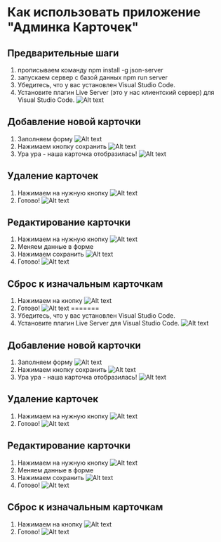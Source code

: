 # Как использовать приложение "Админка Карточек"

## Предварительные шаги
1. прописываем команду npm install -g json-server
2. запускаем сервер с базой данных npm run server
3. Убедитесь, что у вас установлен Visual Studio Code.
4. Установите плагин Live Server (это у нас клиентский сервер) для Visual Studio Code.
![Alt text](howImages/1.png)

## Добавление новой карточки
1. Заполняем форму
![Alt text](howImages/2.png)
2. Нажимаем кнопку сохранить
![Alt text](howImages/3.png)
3. Ура ура - наша карточка отобразилась!
![Alt text](howImages/4.png)

## Удаление карточек
1. Нажимаем на нужную кнопку
![Alt text](howImages/5.png)
2. Готово!
![Alt text](howImages/6.png)

## Редактирование карточки
1. Нажимаем на нужную кнопку
![Alt text](howImages/7.png)
2. Меняем данные в форме
3. Нажимаем сохранить
![Alt text](howImages/8.png)
4. Готово!
![Alt text](howImages/9.png)

## Cброс к изначальным карточкам
1. Нажимаем на кнопку
![Alt text](howImages/10.png)
2. Готово!
![Alt text](howImages/11.png)
=======
1. Убедитесь, что у вас установлен Visual Studio Code.
2. Установите плагин Live Server для Visual Studio Code.
![Alt text](/howImages/1.png)

## Добавление новой карточки
1. Заполняем форму
![Alt text](/howImages/2.png)
2. Нажимаем кнопку сохранить
![Alt text](/howImages/3.png)
3. Ура ура - наша карточка отобразилась!
![Alt text](/howImages/4.png)

## Удаление карточек
1. Нажимаем на нужную кнопку
![Alt text](/howImages/5.png)
2. Готово!
![Alt text](/howImages/6.png)

## Редактирование карточки
1. Нажимаем на нужную кнопку
![Alt text](/howImages/7.png)
2. Меняем данные в форме
3. Нажимаем сохранить
![Alt text](/howImages/8.png)
4. Готово!
![Alt text](/howImages/9.png)

## Cброс к изначальным карточкам
1. Нажимаем на кнопку
![Alt text](/howImages/10.png)
2. Готово!
![Alt text](/howImages/11.png)